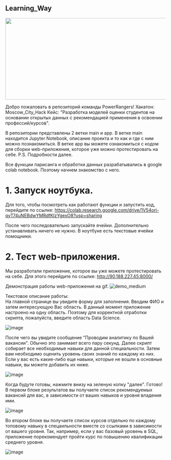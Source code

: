 ## Learning_Way
<img src="https://media.giphy.com/media/5BouvpJA911xS/giphy.gif" width="512" height="256" />

Добро пожаловать в репозиторий команды PowerRangers!
Хакатон: Moscow_City_Hack
Кейс: "Разработка моделей оценки студентов на основании открытых данных с рекомендацией применения в освоении профессий/курсов".

В репозитории представлены 2 ветки main и app.
В ветке main находится Jupyter Notebook, описание проекта и то как и где с ним можно познакомиться. 
В ветке app вы можете ознакомиться с кодом для сборки web-приложения, которое уже можно протестировать на себе. P.S. Подробности далее. 

Все функции парисанга и обработки данных разрабатывались в google colab notebook. Поэтому начнем знакомство с него. 
# 1. Запуск ноутбука.
Для того, чтобы посмотреть как работают функции и запустить код, перейдите по ссылке: 
https://colab.research.google.com/drive/1V54ori-qyT74uNEBdwYMRdfKIzYgexO8?usp=sharing

После чего последовательно запускайте ячейки. Дополнительно устанавливать ничего не нужно. В ноутбуке есть текстовые ячейки помощники. 

# 2. Тест web-приложения. 
Мы разработали приложение, которое вы уже можете протестировать на себе. 
Для этого перейдите по ссылке: 
http://90.188.227.45:8000/

Демонстрация работы web-приложения на gif.
![demo_medium](https://user-images.githubusercontent.com/74874309/121821854-62d8a480-cca4-11eb-8aa3-8f8d6cc5a7fc.gif)

Текстовое описание работы:  
На главной странице вы увидите форму для заполнения. 
Вводим ФИО и затем интересующую Вас область. 
В данный момент приложение настроено на одну область. 
Поэтому для корректной отработки скрипта, пожалуйста, введите область Data Science. 


![image](https://user-images.githubusercontent.com/74874309/121821174-fcea1e00-cc9f-11eb-9a7c-62952da65533.png)

После чего вы увидите сообщение "Проводим аналитику по Вашей вакансии". Обычно это занимает всего пару секунд.
Далее скрипт собирает все необходимые навыки для данной специальности. Затем вам необходимо оценить уровень своих знаний по каждому из них. 
Если у вас есть какие-либо еще навыки, которые не вошли в основные навыки, вы можете добавить их ниже. 

![image](https://user-images.githubusercontent.com/74874309/121821302-e1334780-cca0-11eb-8ab3-ec82d1b97b01.png)

Когда будуте готовы, нажмите внизу на зеленую копку "далее".
Готово! 
В первом блоке результатов вы получаете список рекомендуемых вакансий для вас, в зависимости от ваших навыков и уровня владения ими. 

![image](https://user-images.githubusercontent.com/74874309/121821391-4129ee00-cca1-11eb-9d6c-6ea51c47f450.png)

Во втором блоке вы получаете список курсов отдельно по каждому топовому навыку в спецаильности вместе со ссылками в зависимости от вашего уровня. 
Так, например, если у вас базовый уровень в SQL, приложение порекомендует пройти курс по повышению квалификации среднего уровня. 

![image](https://user-images.githubusercontent.com/74874309/121821441-abdb2980-cca1-11eb-838e-0dafff9c278e.png)





